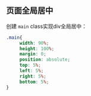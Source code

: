 ## 页面全局居中

创建 `main` class实现div全局居中：

```css
.main{
	 width: 90%;
	 height: 100%;
	 margin: 0;
	 position: absolute;
	 top: 5%;
	 left: 5%;
	 right: 5%;
	 bottom: 5%;
}
```

